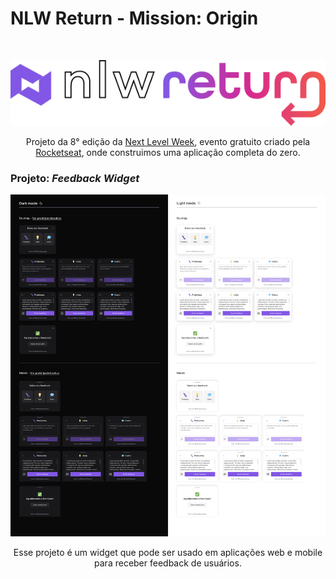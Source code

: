 
# NLW Return - Mission: Origin

<br>

<p align="center"><img width="600" src="./other-media/nlw-logo-stroke.svg"></p>

<p align="center">Projeto da 8° edição da <a href="https://lp.rocketseat.com.br/nlw-return">Next Level Week</a>, evento gratuito criado pela <a href="https://www.rocketseat.com.br">Rocketseat</a>, onde construimos uma aplicação completa do zero.</p>


### Projeto: *Feedback Widget*
<p align="center"><img src="./other-media/feedback_widget.png"></p>

<p align="center">Esse projeto é um widget que pode ser usado em aplicações web e mobile para receber feedback de usuários.</p>

<!-- <img src="./media/ticket.png"> -->
